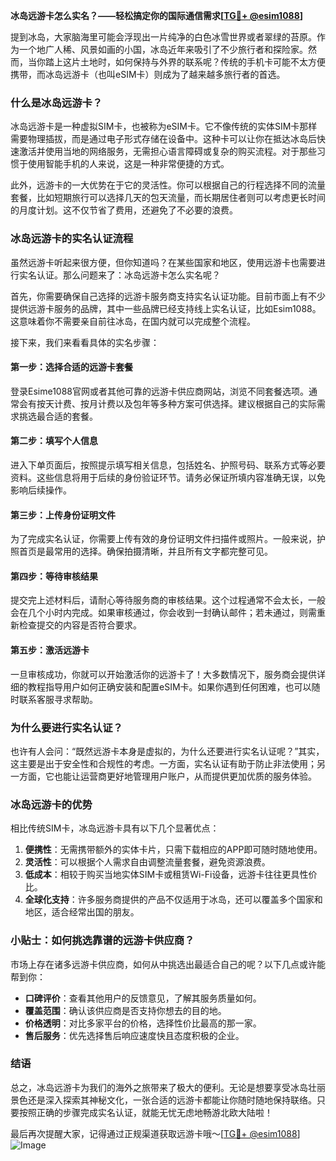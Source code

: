 **冰岛远游卡怎么实名？——轻松搞定你的国际通信需求[[TG💪+ @esim1088](https://t.me/s/esim1088)]**

提到冰岛，大家脑海里可能会浮现出一片纯净的白色冰雪世界或者翠绿的苔原。作为一个地广人稀、风景如画的小国，冰岛近年来吸引了不少旅行者和探险家。然而，当你踏上这片土地时，如何保持与外界的联系呢？传统的手机卡可能不太方便携带，而冰岛远游卡（也叫eSIM卡）则成为了越来越多旅行者的首选。

### 什么是冰岛远游卡？

冰岛远游卡是一种虚拟SIM卡，也被称为eSIM卡。它不像传统的实体SIM卡那样需要物理插拔，而是通过电子形式存储在设备中。这种卡可以让你在抵达冰岛后快速激活并使用当地的网络服务，无需担心语言障碍或复杂的购买流程。对于那些习惯于使用智能手机的人来说，这是一种非常便捷的方式。

此外，远游卡的一大优势在于它的灵活性。你可以根据自己的行程选择不同的流量套餐，比如短期旅行可以选择几天的包天流量，而长期居住者则可以考虑更长时间的月度计划。这不仅节省了费用，还避免了不必要的浪费。

### 冰岛远游卡的实名认证流程

虽然远游卡听起来很方便，但你知道吗？在某些国家和地区，使用远游卡也需要进行实名认证。那么问题来了：冰岛远游卡怎么实名呢？

首先，你需要确保自己选择的远游卡服务商支持实名认证功能。目前市面上有不少提供远游卡服务的品牌，其中一些品牌已经支持线上实名认证，比如Esim1088。这意味着你不需要亲自前往冰岛，在国内就可以完成整个流程。

接下来，我们来看看具体的实名步骤：

#### 第一步：选择合适的远游卡套餐
登录Esime1088官网或者其他可靠的远游卡供应商网站，浏览不同套餐选项。通常会有按天计费、按月计费以及包年等多种方案可供选择。建议根据自己的实际需求挑选最合适的套餐。

#### 第二步：填写个人信息
进入下单页面后，按照提示填写相关信息，包括姓名、护照号码、联系方式等必要资料。这些信息将用于后续的身份验证环节。请务必保证所填内容准确无误，以免影响后续操作。

#### 第三步：上传身份证明文件
为了完成实名认证，你需要上传有效的身份证明文件扫描件或照片。一般来说，护照首页是最常用的选择。确保拍摄清晰，并且所有文字都完整可见。

#### 第四步：等待审核结果
提交完上述材料后，请耐心等待服务商的审核结果。这个过程通常不会太长，一般会在几个小时内完成。如果审核通过，你会收到一封确认邮件；若未通过，则需重新检查提交的内容是否符合要求。

#### 第五步：激活远游卡
一旦审核成功，你就可以开始激活你的远游卡了！大多数情况下，服务商会提供详细的教程指导用户如何正确安装和配置eSIM卡。如果你遇到任何困难，也可以随时联系客服寻求帮助。

### 为什么要进行实名认证？

也许有人会问：“既然远游卡本身是虚拟的，为什么还要进行实名认证呢？”其实，这主要是出于安全性和合规性的考虑。一方面，实名认证有助于防止非法使用；另一方面，它也能让运营商更好地管理用户账户，从而提供更加优质的服务体验。

### 冰岛远游卡的优势

相比传统SIM卡，冰岛远游卡具有以下几个显著优点：

1. **便携性**：无需携带额外的实体卡片，只需下载相应的APP即可随时随地使用。
2. **灵活性**：可以根据个人需求自由调整流量套餐，避免资源浪费。
3. **低成本**：相较于购买当地实体SIM卡或租赁Wi-Fi设备，远游卡往往更具性价比。
4. **全球化支持**：许多服务商提供的产品不仅适用于冰岛，还可以覆盖多个国家和地区，适合经常出国的朋友。

### 小贴士：如何挑选靠谱的远游卡供应商？

市场上存在诸多远游卡供应商，如何从中挑选出最适合自己的呢？以下几点或许能帮到你：

- **口碑评价**：查看其他用户的反馈意见，了解其服务质量如何。
- **覆盖范围**：确认该供应商是否支持你想去的目的地。
- **价格透明**：对比多家平台的价格，选择性价比最高的那一家。
- **售后服务**：优先选择售后响应速度快且态度积极的企业。

### 结语

总之，冰岛远游卡为我们的海外之旅带来了极大的便利。无论是想要享受冰岛壮丽景色还是深入探索其神秘文化，一张合适的远游卡都能让你随时随地保持联络。只要按照正确的步骤完成实名认证，就能无忧无虑地畅游北欧大陆啦！

最后再次提醒大家，记得通过正规渠道获取远游卡哦～[[TG💪+ @esim1088](https://t.me/s/esim1088)] ![Image](https://i.postimg.cc/4NQfJmqS/Snipaste-2025-05-13-00-14-12.png)